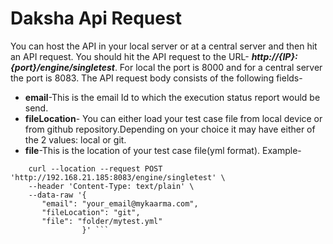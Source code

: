 # Daksha Api Request
You can host the API in your local server or at a central server and then hit an API request. You should hit the API request to the URL- ***http://{IP}:{port}/engine/singletest***. For local the port is 8000  and for a central server the port is 8083.
The API request body consists of the following fields-
  * **email**-This is the email Id to which the execution status report would be send.
  * **fileLocation**- You can either load your test case file from local device or from github repository.Depending on your choice it may have either of the 2 values: local or git.
  * **file**-This is the location of your test case file(yml format).
  Example-
     
```		
    curl --location --request POST 'http://192.168.21.185:8083/engine/singletest' \
    --header 'Content-Type: text/plain' \
    --data-raw '{
       "email": "your_email@mykaarma.com",
       "fileLocation": "git",
       "file": "folder/mytest.yml"
                }' ```
        
	
